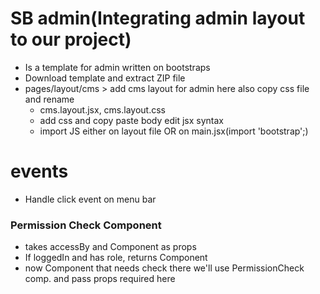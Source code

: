# SB admin(Integrating admin layout to our project)
- Is a template for admin written on bootstraps
- Download template and extract ZIP file
- pages/layout/cms  > add cms layout for admin here also copy css file and rename
    - cms.layout.jsx, cms.layout.css
    - add css and copy paste body edit jsx syntax 
    - import JS either on layout file OR on main.jsx(import 'bootstrap';)


# events
- Handle click event on menu bar 

### Permission Check Component
- takes accessBy and Component as props
- If loggedIn and has role, returns Component
- now Component that needs check there we'll use PermissionCheck comp. and pass props required here
